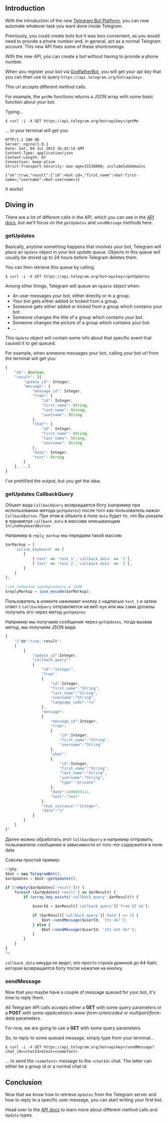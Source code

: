 ## Introduction

With the introduction of the new [Telegram Bot Platform](https://core.telegram.org/bots), you can now automate whatever task you want done inside Telegram.

Previously, you could create bots but it was less convenient, as you would need to provide a phone number and, in general, act as a normal Telegram account. This new API fixes some of these shortcomings.

With the new API, you can create a bot without having to provide a phone number.

When you register your bot via [GodfatherBot](https://core.telegram.org/bots#botfather), you will get your *api key* that you can then use to query `https://api.telegram.org/bot<apikey>`.

This url accepts different *method* calls.

For example, the `getMe` functions returns a JSON array with some basic function about your bot.

Typing...

```text
$ curl -i -X GET https://api.telegram.org/bot<apikey>/getMe
```

... in your terminal will get you:

```text
HTTP/1.1 200 OK
Server: nginx/1.9.1
Date: Sat, 04 Jul 2015 16:42:14 GMT
Content-Type: application/json
Content-Length: 87
Connection: keep-alive
Strict-Transport-Security: max-age=31536000; includeSubdomains

{"ok":true,"result":{"id":<bot-id>,"first_name":<bot-first-name>,"username":<bot-username>}}
```

It works!

## Diving in

There are a lot of different calls in the API, which you can see in the [API docs](https://core.telegram.org/bots/api), but we'll focus on the `getUpdates` and `sendMessage` methods here.

### getUpdates

Basically, anytime something happens that involves your bot, Telegram will place an `Update` object in your bot *update queue*. Objects in this queue will usually be stored up to 24 hours before Telegram deletes them.

You can then retrieve this queue by calling

```text
$ curl -i -X GET https://api.telegram.org/bot<apikey>/getUpdates
```

Among other things, Telegram will queue an `Update` object when:

- An user messages your bot, either directly or in a group.
- Your bot gets either added or kicked from a group.
- Someone gets either added or kicked from a group which contains your bot.
- Someone changes the title of a group which contains your bot.
- Someone changes the picture of a group which contains your bot.
- ...

This `Update` object will contain some info about that specific event that caused it to get queued.

For example, when someone messages your bot, calling your bot url from the terminal will get you:

```javascript
{
	"ok": Boolean,
	"result": [{
		"update_id": Integer,
		"message": {
			"message_id": Integer,
			"from": {
				"id": Integer,
				"first_name": String,
				"last_name": String,
				"username": String
			},
			"chat": {
				"id": Integer,
				"first_name": String,
				"last_name": String,
				"username": String
			},
			"date": Integer,
			"text": String
		}
	}, ...]
}
```

I've prettified the output, but you get the idea.

### getUpdates CallbackQuery

Объект вида `CallbackQuery` возвращается боту (например при использовании метода `getUpdates`) после того как пользователь нажал `CallbackButton`. При этом в объекте в поле `data` будет то, что Вы указали в параметре `callback_data` в массиве описывающем `InlineKeyboardButton`

Например в `reply_markup` мы передаем такой массив:


```javascript
$arMarkup = [
    'inline_keyboard' => [
        [
            ['text' => 'test_1','callback_data' => '1'],
            ['text' => 'test_2','callback_data' => '2'],
        ]
    ]
];

//не забываем преобразовать в JSON
$replyMarkup = json_encode($arMarkup);
```

Пользователь в клиенте нажимает кнопку с надписью `test_1` и затем ответ с `CallbackQuery` отправляется на веб-хук или мы сами должны получить его через метод `getUpdates`

Например мы получаем сообщения через `getUpdates`, тогда вызвав метод, мы получаем JSON вида:

```javascript
{
	"{"ok":true,"result":
    [
        {
            "update_id":Integer,
            "callback_query":
            {
                "id":"Integer",
                "from":
                {
                    "id":Integer,
                    "first_name":"String",
                    "last_name":"String",
                    "username":"String",
                    "language_code":"ru"
                },
                "message":
                {
                    "message_id":Integer,
                    "from":
                    {
                        "id":Integer,
                        "first_name":"String",
                        "username":"String"
                    },
                    "chat":
                    {
                        "id":Integer,
                        "first_name":"String",
                        "last_name":"String",
                        "username":"String",
                        "type":"private"
                    },
                    "date":1499854111,
                    "text":"test"
                },
                "chat_instance":"Integer",
                "data":"1"
            }
        }
    ]
}"
```

Далее можно обработать этот `CallbackQuery` и например отправить пользователю сообщение в зависимости от того что содержится в поле data

Совсем простой пример:
```javascript
<?php
$bot = new TelegramBot();
$arUpdates = $bot->getUpdates();

if (!empty($arUpdates['result'])) { 
    foreach ($arUpdates['result'] as $arResult) {
        if (array_key_exists('callback_query',$arResult)) {

            $userId = $arResult['callback_query']['from']['id']; 

            if ($arResult['callback_query']['data'] == 1) {
                $bot->sendMessage($userId, 'Its ok!');
            } else {
                $bot->sendMessage($userId, 'Its not ok!');
            }
        }
    }
}
?>
```
`callback_data` никуда не ведет, это просто строка длинной до 64 байт, которая возвращается боту после нажатия на кнопку.


### sendMessage

Now that you maybe have a couple of message queued for your bot, it's time to reply them.

All Telegram API calls accepts either a **GET** with some query parameters or a **POST** with some *application/x-www-form-urlencoded* or *multipart/form-data* parameters.

For now, we are going to use a **GET** with some query parameters.

So, to reply to some queued message, simply type from your terminal...

```text
$ curl -i -X GET https://api.telegram.org/bot<apikey>/sendMessage?chat_id=<chatId>&text=<someText>
```

... to send the `<someText>` message to the `<chatId>` chat. The latter can either be a group id or a  normal chat id.

## Conclusion

Now that we know how to retrieve `Updates` from the Telegram server and how to reply to a specific user message, you can start writing your first bot.

Head over to the [API docs](https://core.telegram.org/bots/api) to learn more about different method calls and `Update` types.

